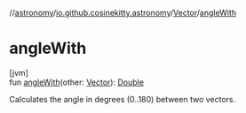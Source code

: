 //[astronomy](../../../index.md)/[io.github.cosinekitty.astronomy](../index.md)/[Vector](index.md)/[angleWith](angle-with.md)

# angleWith

[jvm]\
fun [angleWith](angle-with.md)(other: [Vector](index.md)): [Double](https://kotlinlang.org/api/latest/jvm/stdlib/kotlin/-double/index.html)

Calculates the angle in degrees (0..180) between two vectors.
